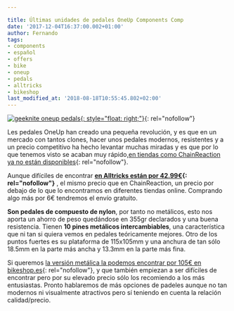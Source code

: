 ```yaml
---

title: Últimas unidades de pedales OneUp Components Comp
date: '2017-12-04T16:37:00.002+01:00'
author: Fernando
tags:
- components
- español
- offers
- bike
- oneup
- pedals
- alltricks
- bikeshop
last_modified_at: '2018-08-18T10:55:45.802+02:00'
---
```

[![geeknite oneup pedals](https://1.bp.blogspot.com/-Xnlkftj4NNQ/WiVroV8oxXI/AAAAAAAABCI/Mtmervu3qL4E5O23Tr1TPAeT10iiVPvzQCLcBGAs/s320/OneUp-Components-Composite-Flat-Pedal-offers.jpg){: style="float: right;"}](https://www.alltricks.es/F-11931-pedales-plates/P-259430-oneup_pedals_composite_black?gclid=Cj0KCQiAgZTRBRDmARIsAJvVWAuAzyIkjhBvTA2cVU8DN0Y29sg_ldIzTpaWBFN_pREDstJpX8P5WZMaAv_6EALw_wcB#ectrans=1){: rel="nofollow"}

Les pedales OneUp han creado una pequeña revolución, y es que en un mercado con tantos clones, hacer unos pedales modernos, resistentes y a un precio competitivo ha hecho levantar muchas miradas y es que por lo que tenemos visto se acaban muy rápido,[en tiendas como ChainReaction ya no están disponibles](https://www.awin1.com/awclick.php?gid=329899&mid=10467&awinaffid=364849&linkid=2100772&clickref=){: rel="nofollow"}.  
  
Aunque difíciles de encontrar **[en Alltricks están por 42.99€](https://www.alltricks.es/F-11931-pedales-plates/P-259430-oneup_pedals_composite_black?gclid=Cj0KCQiAgZTRBRDmARIsAJvVWAuAzyIkjhBvTA2cVU8DN0Y29sg_ldIzTpaWBFN_pREDstJpX8P5WZMaAv_6EALw_wcB#ectrans=1){: rel="nofollow"}** , el mismo precio que en ChainReaction, un precio por debajo de lo que lo encontramos en diferentes tiendas online. Comprando algo más por 6€ tendremos el envío gratuito.  
  
**Son pedales de compuesto de nylon**, por tanto no metálicos, esto nos aporta un ahorro de peso quedándose en 355gr declarados y una buena resistencia. Tienen **10 pines metálicos intercambiables**, una característica que ni tan si quiera vemos en pedales teóricamente mejores. Otro de los puntos fuertes es su plataforma de 115x105mm y una anchura de tan sólo 18.5mm en la parte más ancha y 13.3mm en la parte más fina.  
  
Si queremos [la versión metálica la podemos encontrar por 105€ en bikeshop.es](https://www.bikeshop.es/pedales-one-up-aluminio/141494.html){: rel="nofollow"}, y que también empiezan a ser difíciles de encontrar pero por su elevado precio sólo los recomiendo a los más entusiastas. Pronto hablaremos de más opciones de padeles aunque no tan modernos ni visualmente atractivos pero sí teniendo en cuenta la relación calidad/precio.  
  